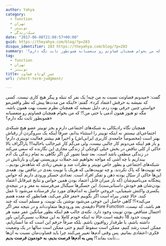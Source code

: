 ```yaml
---
author: Yahya
category:
  - function
  - تهران
  - توییتر
  - سبک-زندگی
date: "2017-06-08T21:08:57+00:00"
guid: https://theyahya.com/blog/?p=283
disqus_identifier: 283 https://theyahya.com/blog/?p=283
summary: 'گفت:‌ «میدونم قضاوتت نسبت به من چیه! یک نفر که تنبله و پیگر هیچ کاری نیست. کسی که نمیشه به حرفش اعتماد کرد». گفتم: «اینکه من مدت‌ها پیش که نظر واقعی‌مو خواستی چنین حرفی بهت زدم، دلیل نمیشه که همچنان نظرم نسبت بهت همون باشه. مگه تو هنوز همون آدمی یا حتی من؟! که من بخوام همچنان قضاوتم رو متعصبانه همونطور ثابت نگه دارم؟»'
tag:
  - function
  - تهران
  - توییتر
title: عمرِ کوتاهِ قضاوت
url: /short-term-judgment/

---
```

گفت:‌ «میدونم قضاوتت نسبت به من چیه! یک نفر که تنبله و پیگر هیچ کاری نیست. کسی که نمیشه به حرفش اعتماد کرد». گفتم: «اینکه من مدت‌ها پیش که نظر واقعی‌مو خواستی چنین حرفی بهت زدم، دلیل نمیشه که همچنان نظرم نسبت بهت همون باشه. مگه تو هنوز همون آدمی یا حتی من؟! که من بخوام همچنان قضاوتم رو متعصبانه همونطور ثابت نگه دارم؟»

همچنان نگاه رادیکالی به شبکه‌های اجتماعی دارم و بجز توییتر عضو هیچ شبکه‌ی اجتماعی‌ای نیستم. نه اینکه توییتر را استثناء بدانم، صرفاً اینکه یک سروگردن از رقباش بهتر است (مخصوصاً جامعه‌ی کاربری ایرانی‌اش) و اخیراً هم بیشتر فعالیت توییتری دارم! و باز هم اینکه می‌دونم کار جالبی نیست، ولی می‌گم کارِ غیرجالب باحالیه!!! پاراگراف بالا حاکی از کلی تناقض در بخش خیلی کوچکی از زندگی مجازی این نگارنده که سعی می‌کند در زندگی منطقی باشد است، بعد شما تصور کن اگر نگاهی به تمام زندگی یک آدم بیندازیم با چه آشی که مواجه نخواهیم شد.حملات تروریستی تهران و بازتابش در شبکه‌های اجتماعی و بطور خاص توییتر و نظرات ضد و نقیض زیادی که شاهدش بودیم... چه توییت‌ها که پاک نکردند. و چه توییت‌هایی که هریک با توییت بعدی در تناقض بود. همه‌ی این‌ها حاکی از سیّال بودنه ذهن و تفکر افراد است. تعدادی حسکر ورودی داریم که حواس پنجگانه می‌نامیم‌شان (که باز میزان قابل اعتماد بودن همین حواس و نتایج غیرقابل اعتماد بودن‌شان هم خودش داستانی‌ست). این حسگرها سیگنال می‌فرستند به مغز و در نتیجه‌یِ یکسری واکنش شیمیایی، خروجیِ حاصل به اندام‌های مورد نیاز فرستاده می‌شود تا عمل کنند. حالا چقدر بیراه است اگر بگوییم «مغز فکر می‌کند، همانطور که معده هضم می‌کند»؟! گاهی حاصل این خوجی می‌شود نوشتن یک توییت. و مسلم است که چند دقیقه‌ی بعد ورودی‌ها متفاوت‌اند و در نتیجه مغز اگر Pure Function هم باشد، که نیست، احتمال متناقض بودنِ توییت وجود دارد. نکته‌ی جالب هم اینکه بطور میانگین عمر مفید هر توییت حدود 18 دقیقه است.حالا نه اینکه خودم کاملا به این منجلاب نسبی‌گرایی باور داشته باشم، یا طرفدار رواقیون باشم. بلکه صرفاً حرفم این است که ما انسان‌ایم، ممکن است رشد کنیم، ممکن است سقوط کنیم و حتی ممکن است سالها در یک وضعیت فکری-اعتقادی بمانیم. پس وقتی آدم‌ها تغییر می‌کنند چرا باید قضاوت‌مان نسبت به آن‌ها ثابت بماند؟! **پس به آدم‌ها فرصت بدیم، به خودمون فرصت بدیم...**
